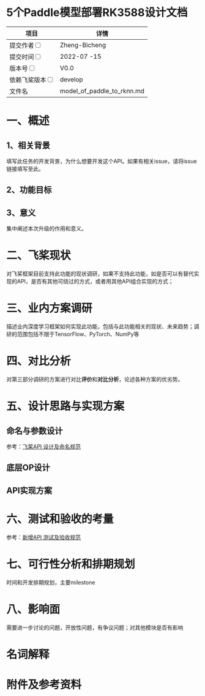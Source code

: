 # 5个Paddle模型部署RK3588设计文档

| 项目| 详情 | 
|---|---|
|提交作者<input type="checkbox" class="rowselector hidden"> | Zheng-Bicheng | 
|提交时间<input type="checkbox" class="rowselector hidden"> | 2022-07       -15 | 
|版本号<input type="checkbox" class="rowselector hidden"> | V0.0 | 
|依赖飞桨版本<input type="checkbox" class="rowselector hidden"> | develop | 
|文件名 | model_of_paddle_to_rknn.md<br> | 


# 一、概述
## 1、相关背景
填写此任务的开发背景，为什么想要开发这个API。如果有相关issue，请将issue链接填写至此。
## 2、功能目标

## 3、意义
集中阐述本次升级的作用和意义。

# 二、飞桨现状
对飞桨框架目前支持此功能的现状调研，如果不支持此功能，如是否可以有替代实现的API，是否有其他可绕过的方式，或者用其他API组合实现的方式；


# 三、业内方案调研
描述业内深度学习框架如何实现此功能，包括与此功能相关的现状、未来趋势；调研的范围包括不限于TensorFlow、PyTorch、NumPy等

# 四、对比分析
对第三部分调研的方案进行对比**评价**和**对比分析**，论述各种方案的优劣势。

# 五、设计思路与实现方案

## 命名与参数设计
参考：[飞桨API 设计及命名规范](https://www.paddlepaddle.org.cn/documentation/docs/zh/develop/dev_guides/api_contributing_guides/api_design_guidelines_standard_cn.html)
## 底层OP设计
## API实现方案

# 六、测试和验收的考量
参考：[新增API 测试及验收规范](https://www.paddlepaddle.org.cn/documentation/docs/zh/develop/dev_guides/api_contributing_guides/api_accpetance_criteria_cn.html)

# 七、可行性分析和排期规划
时间和开发排期规划，主要milestone

# 八、影响面
需要进一步讨论的问题，开放性问题，有争议问题；对其他模块是否有影响

# 名词解释

# 附件及参考资料
